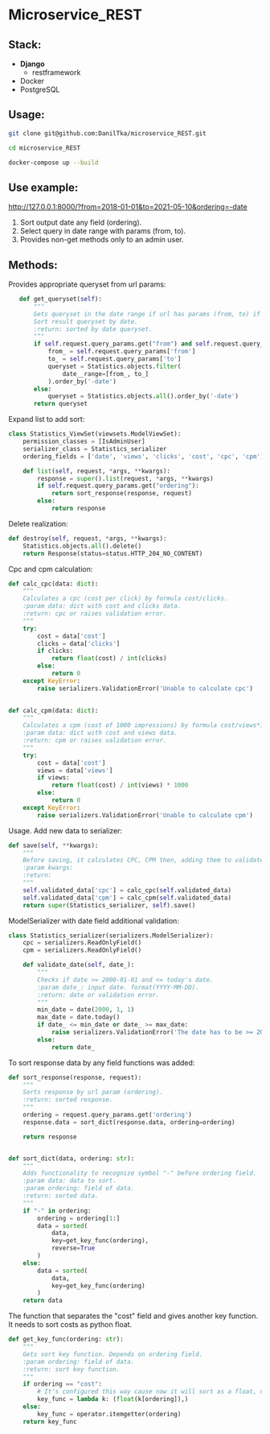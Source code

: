 #  Microservice_REST

## Stack: ##

- **Django**
  - restframework
- Docker
- PostgreSQL

## Usage: ##

  ```sh
  git clone git@github.com:DanilTka/microservice_REST.git

  cd microservice_REST
  
  docker-compose up --build
  ```
## Use example: ##
http://127.0.0.1:8000/?from=2018-01-01&to=2021-05-10&ordering=-date
1. Sort output date any field (ordering). 
2. Select query in date range with params (from, to).
3. Provides non-get methods only to an admin user.

## Methods: ##

Provides appropriate queryset from url params:
 ```python
    def get_queryset(self):
        """
        Gets queryset in the date range if url has params (from, to) if not returns all objects.
        Sort result queryset by date.
        :return: sorted by date queryset.
        """
        if self.request.query_params.get("from") and self.request.query_params.get("to"):
            from_ = self.request.query_params['from']
            to_ = self.request.query_params['to']
            queryset = Statistics.objects.filter(
                date__range=[from_, to_]
            ).order_by('-date')
        else:
            queryset = Statistics.objects.all().order_by('-date')
        return queryset
```
Expand list to add sort:
```python
class Statistics_ViewSet(viewsets.ModelViewSet):
    permission_classes = [IsAdminUser]
    serializer_class = Statistics_serializer
    ordering_fields = ['date', 'views', 'clicks', 'cost', 'cpc', 'cpm']

    def list(self, request, *args, **kwargs):
        response = super().list(request, *args, **kwargs)
        if self.request.query_params.get("ordering"):
            return sort_response(response, request)
        else:
            return response
```
Delete realization:
```python
def destroy(self, request, *args, **kwargs):
    Statistics.objects.all().delete()
    return Response(status=status.HTTP_204_NO_CONTENT)
```
Cpc and cpm calculation:
```python
def calc_cpc(data: dict):
    """
    Calculates a cpc (cost per click) by formula cost/clicks.
    :param data: dict with cost and clicks data.
    :return: cpc or raises validation error.
    """
    try:
        cost = data['cost']
        clicks = data['clicks']
        if clicks:
            return float(cost) / int(clicks)
        else:
            return 0
    except KeyError:
        raise serializers.ValidationError('Unable to calculate cpc')

        
def calc_cpm(data: dict):
    """
    Calculates a cpm (cost of 1000 impressions) by formula cost/views*1000.
    :param data: dict with cost and views data.
    :return: cpm or raises validation error.
    """
    try:
        cost = data['cost']
        views = data['views']
        if views:
            return float(cost) / int(views) * 1000
        else:
            return 0
    except KeyError:
        raise serializers.ValidationError('Unable to calculate cpm')
```
Usage. Add new data to serializer:
```python
def save(self, **kwargs):
    """
    Before saving, it calculates CPC, CPM then, adding them to validated_data.
    :param kwargs:
    :return:
    """
    self.validated_data['cpc'] = calc_cpc(self.validated_data)
    self.validated_data['cpm'] = calc_cpm(self.validated_data)
    return super(Statistics_serializer, self).save()
```
ModelSerializer with date field additional validation:
```python
class Statistics_serializer(serializers.ModelSerializer):
    cpc = serializers.ReadOnlyField()
    cpm = serializers.ReadOnlyField()

    def validate_date(self, date_):
        """
        Checks if date >= 2000-01-01 and <= today's date.
        :param date_: input date. format(YYYY-MM-DD).
        :return: date or validation error.
        """
        min_date = date(2000, 1, 1)
        max_date = date.today()
        if date_ <= min_date or date_ >= max_date:
            raise serializers.ValidationError('The date has to be >= 2000-01-01 and <= today')
        else:
            return date_
```
To sort response data by any field functions was added:
```python
def sort_response(response, request):
    """
    Sorts response by url param (ordering).
    :return: sorted response.
    """
    ordering = request.query_params.get('ordering')
    response.data = sort_dict(response.data, ordering=ordering)

    return response


def sort_dict(data, ordering: str):
    """
    Adds functionality to recognize symbol "-" before ordering field.
    :param data: data to sort.
    :param ordering: field of data.
    :return: sorted data.
    """
    if "-" in ordering:
        ordering = ordering[1:]
        data = sorted(
            data,
            key=get_key_func(ordering),
            reverse=True
        )
    else:
        data = sorted(
            data,
            key=get_key_func(ordering)
        )
    return data
```
The function that separates the "cost" field and gives another key function. It needs to sort costs as python float.
```python
def get_key_func(ordering: str):
    """
    Gets sort key function. Depends on ordering field.
    :param ordering: field of data.
    :return: sort key function.
    """
    if ordering == "cost":
        # It's configured this way cause now it will sort as a float, not a str.
        key_func = lambda k: (float(k[ordering]),)
    else:
        key_func = operator.itemgetter(ordering)
    return key_func
```
